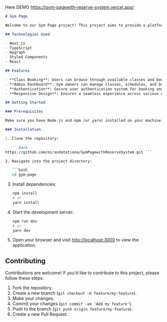 
Here DEMO https://gym-pagewith-reserve-system.vercel.app/
```markdown
# Gym Page

Welcome to our Gym Page project! This project aims to provide a platform for gym owners to manage their classes and for users to book appointments conveniently.

## Technologies Used

- Next.js
- TypeScript
- Hygraph
- Styled Components
- React

## Features

- **Class Booking**: Users can browse through available classes and book appointments.
- **Admin Dashboard**: Gym owners can manage classes, schedules, and bookings at the moment on Hygraph
- **Authentication**: Secure user authentication system for booking and managing classes.
- **Responsive Design**: Ensures a seamless experience across various devices.

## Getting Started

### Prerequisites

Make sure you have Node.js and npm (or yarn) installed on your machine.

### Installation

1. Clone the repository:

   ```bash
https://github.com/mirandatatiana/GymPagewithReserveSystem.git ```

2. Navigate into the project directory:

   ```bash
   cd gym-page
   ```

3. Install dependencies:

   ```bash
   npm install
   # or
   yarn install
   ```

4. Start the development server:

   ```bash
   npm run dev
   # or
   yarn dev
   ```

5. Open your browser and visit [http://localhost:3000](http://localhost:3000) to view the application.

## Contributing

Contributions are welcome! If you'd like to contribute to this project, please follow these steps:

1. Fork the repository.
2. Create a new branch (`git checkout -b feature/my-feature`).
3. Make your changes.
4. Commit your changes (`git commit -am 'Add my feature'`).
5. Push to the branch (`git push origin feature/my-feature`).
6. Create a new Pull Request.

